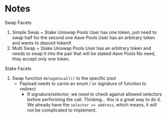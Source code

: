 # Notes

Swap Facets
1. Simple Swap + Stake
    Uniswap Pools
        User has one token, just need to swap half for the second one
    Aave Pools
        User has an arbitrary token and wants to deposit tokenX
2. Multi Swap + Stake
    Uniswap Pools
        User has an arbitrary token and needs to swap it into the pair that will be staked
    Aave Pools
        No need, they accept only one token.

Stake Facets
1. Swap function `delegatecall()` to the specific pool
    - Payload needs to carrie an enum / or signature of function to redirect
        - If signature/selector, we need to check against allowed selectors before performing the call.
            Thinking... this is a great way to do it. We already have the `selector => address`, which means, it will not be complicated to implement.
